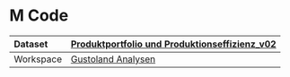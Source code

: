 



# M Code

|Dataset|[Produktportfolio und Produktionseffizienz_v02](./../Produktportfolio-und-Produktionseffizienz_v02.md)|
| :--- | :--- |
|Workspace|[Gustoland Analysen](../../Workspaces/Gustoland-Analysen.md)|
